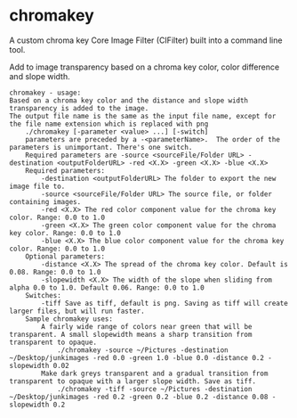 chromakey
=========

A custom chroma key Core Image Filter (CIFilter) built into a command line tool.

Add to image transparency based on a chroma key color, color difference and slope width.

	chromakey - usage:
	Based on a chroma key color and the distance and slope width transparency is added to the image.
	The output file name is the same as the input file name, except for the file name extension which is replaced with png
		./chromakey [-parameter <value> ...] [-switch]
		parameters are preceded by a -<parameterName>.  The order of the parameters is unimportant. There's one switch.
		Required parameters are -source <sourceFile/Folder URL> -destination <outputFolderURL> -red <X.X> -green <X.X> -blue <X.X> 
		Required parameters:
			-destination <outputFolderURL> The folder to export the new image file to.
			-source <sourceFile/Folder URL> The source file, or folder containing images.
			-red <X.X> The red color component value for the chroma key color. Range: 0.0 to 1.0
			-green <X.X> The green color component value for the chroma key color. Range: 0.0 to 1.0
			-blue <X.X> The blue color component value for the chroma key color. Range: 0.0 to 1.0
		Optional parameters:
			-distance <X.X> The spread of the chroma key color. Default is 0.08. Range: 0.0 to 1.0
			-slopewidth <X.X> The width of the slope when sliding from alpha 0.0 to 1.0. Default 0.06. Range: 0.0 to 1.0
		Switches:
			-tiff Save as tiff, default is png. Saving as tiff will create larger files, but will run faster.
		Sample chromakey uses:
			A fairly wide range of colors near green that will be transparent. A small slopewidth means a sharp transition from transparent to opaque.
				./chromakey -source ~/Pictures -destination ~/Desktop/junkimages -red 0.0 -green 1.0 -blue 0.0 -distance 0.2 -slopewidth 0.02
			Make dark greys transparent and a gradual transition from transparent to opaque with a larger slope width. Save as tiff.
				./chromakey -tiff -source ~/Pictures -destination ~/Desktop/junkimages -red 0.2 -green 0.2 -blue 0.2 -distance 0.08 -slopewidth 0.2
